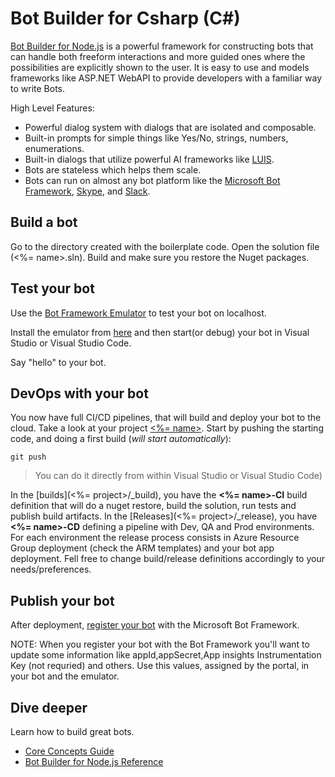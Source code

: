 # Bot Builder for Csharp (C#)
[Bot Builder for Node.js](https://docs.microsoft.com/en-us/bot-framework/dotnet/bot-builder-dotnet-quickstart) is a powerful framework for constructing bots that can handle both freeform interactions and more guided ones where the possibilities are explicitly shown to the user. It is easy to use and models frameworks like ASP.NET WebAPI to provide developers with a familiar way to write Bots.

High Level Features:

* Powerful dialog system with dialogs that are isolated and composable.
* Built-in prompts for simple things like Yes/No, strings, numbers, enumerations.
* Built-in dialogs that utilize powerful AI frameworks like [LUIS](http://luis.ai).
* Bots are stateless which helps them scale.
* Bots can run on almost any bot platform like the [Microsoft Bot Framework](http://botframework.com), [Skype](http://skype.com), and [Slack](http://slack.com).

## Build a bot
Go to the directory created with the boilerplate code. Open the solution file (<%= name>.sln). Build and make sure you restore the Nuget packages.

## Test your bot
Use the [Bot Framework Emulator](http://docs.botframework.com/connector/tools/bot-framework-emulator/) to test your bot on localhost. 

Install the emulator from [here](http://aka.ms/bf-bc-emulator) and then start(or debug) your bot in Visual Studio or Visual Studio Code.

Say "hello" to your bot.

## DevOps with your bot
You now have full CI/CD pipelines, that will build and deploy your bot to the cloud. Take a look at your project [<%= name>](<%= project>).
Start by pushing the starting code, and doing a first build (*will start automatically*):

    git push 

 > You can do it directly from within Visual Studio or Visual Studio Code)

In the [builds](<%= project>/_build), you have the **<%= name>-CI** build definition that will do a nuget restore, build the solution, run tests and publish build artifacts.
In the [Releases](<%= project>/_release), you have **<%= name>-CD** defining a pipeline with Dev, QA and Prod environments. For each environment the release process consists in Azure Resource Group deployment (check the ARM templates) and your bot app deployment.
Fell free to change build/release definitions accordingly to your needs/preferences.

## Publish your bot
After deployment, [register your bot](http://docs.botframework.com/connector/getstarted/#registering-your-bot-with-the-microsoft-bot-framework) with the Microsoft Bot Framework.

NOTE: When you register your bot with the Bot Framework you'll want to update some information like appId,appSecret,App insights Instrumentation Key (not requried) and others. Use this values, assigned by the portal, in your bot and the emulator.

## Dive deeper
Learn how to build great bots.

* [Core Concepts Guide](http://docs.botframework.com/builder/node/guides/core-concepts/)
* [Bot Builder for Node.js Reference](https://docs.botframework.com/en-us/node/builder/chat-reference/modules/_botbuilder_d_.html)